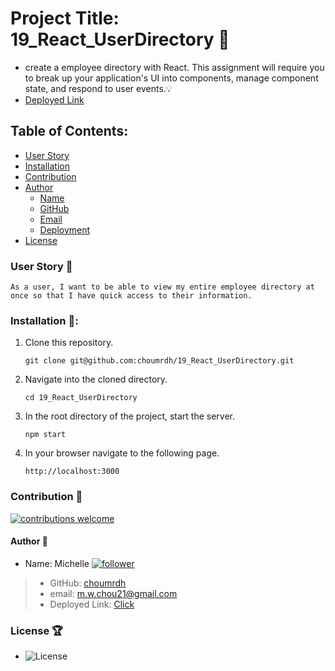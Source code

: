 # Project Title: 19_React_UserDirectory :raised_hands:
  - create a employee directory with React. This assignment will require you to break up your application's UI into components, manage component state, and respond to user events.:bulb: 
  - [Deployed Link](https://choumrdh.github.io/19_React_UserDirectory/)

## Table of Contents:
  - [User Story](#user-story-speech_balloon)
  - [Installation](#installation-floppy_disk)
  - [Contribution](#contribution-handshake)
  - [Author](#author-bust_in_silhouette)
    - [Name](#author-bust_in_silhouette)
    - [GitHub](#author-bust_in_silhouette)
    - [Email](#author-bust_in_silhouette)
    - [Deployment](#author-bust_in_silhouette)
  - [License](#license-trophy)
  
  ### User Story :speech_balloon:
  ```
  As a user, I want to be able to view my entire employee directory at once so that I have quick access to their information.
  ```
  
###  Installation :floppy_disk::
1. Clone this repository.
    ```
    git clone git@github.com:choumrdh/19_React_UserDirectory.git
    ```
1. Navigate into the cloned directory.
    ```
    cd 19_React_UserDirectory
    ```
1. In the root directory of the project, start the server.
    ```
    npm start
    ```
1. In your browser navigate to the following page.
    ```
    http://localhost:3000
    ```
   
 ### Contribution :handshake: 
 
 [![contributions welcome](https://img.shields.io/badge/contributions-welcome-brightgreen.svg?style=flat)](https://github.com/choumrdh/19_React_UserDirectory/issues)
  
  
 
  
  #### 	Author :bust_in_silhouette:
   - Name: Michelle [![follower](https://img.shields.io/github/followers/choumrdh?label=follower&style=social)](https://github.com/choumrdh?tab=followers)
  
  > - GitHub: [choumrdh](https://github.com/choumrdh)
  > - email: m.w.chou21@gmail.com
  > - Deployed Link: [Click](https://choumrdh.github.io/19_React_UserDirectory/)
  
 ### License :trophy:
   - ![License](https://img.shields.io/badge/License-MIT-blue)